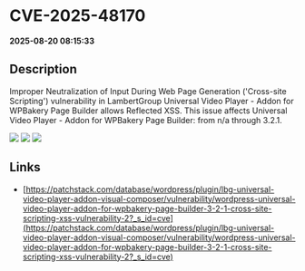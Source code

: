 # CVE-2025-48170

**2025-08-20 08:15:33**

## Description
Improper Neutralization of Input During Web Page Generation ('Cross-site Scripting') vulnerability in LambertGroup Universal Video Player - Addon for WPBakery Page Builder allows Reflected XSS. This issue affects Universal Video Player - Addon for WPBakery Page Builder: from n/a through 3.2.1.

![](https://img.shields.io/static/v1?label=Score&message=7.1&color=red)
![](https://img.shields.io/static/v1?label=Severity&message=HIGH&color=red)
![](https://img.shields.io/static/v1?label=CWE&message=XSS&color=green)

## Links
- [https://patchstack.com/database/wordpress/plugin/lbg-universal-video-player-addon-visual-composer/vulnerability/wordpress-universal-video-player-addon-for-wpbakery-page-builder-3-2-1-cross-site-scripting-xss-vulnerability-2?_s_id=cve](https://patchstack.com/database/wordpress/plugin/lbg-universal-video-player-addon-visual-composer/vulnerability/wordpress-universal-video-player-addon-for-wpbakery-page-builder-3-2-1-cross-site-scripting-xss-vulnerability-2?_s_id=cve)

